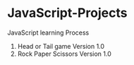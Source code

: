 # JavaScript-Projects
JavaScript learning Process

1) Head or Tail game Version 1.0
2) Rock Paper Scissors Version 1.0
